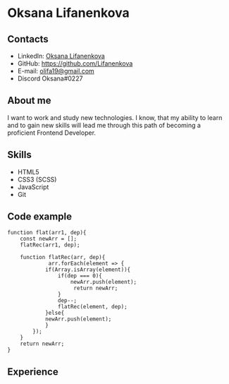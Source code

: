 # Oksana Lifanenkova #

## Contacts ##
* LinkedIn: [Oksana Lifanenkova](http://www.linkedin.com/in/oksana-lifanenkova-238256185)
* GitHub:   https://github.com/Lifanenkova
* E-mail:   olifa19@gmail.com
* Discord   Oksana#0227

## About me ##
I want to work and study new technologies.
I know, that my ability to learn and to gain new skills will lead me through this path of becoming a proficient Frontend Developer.

## Skills ##
* HTML5
* CSS3 (SCSS)
* JavaScript
* Git

## Code example ##
```
function flat(arr1, dep){
    const newArr = [];
    flatRec(arr1, dep);

    function flatRec(arr, dep){
             arr.forEach(element => {
            if(Array.isArray(element)){
                if(dep === 0){
                    newArr.push(element);  
                     return newArr;
                }
                dep--;
                flatRec(element, dep);
            }else{
            newArr.push(element);  
            }
        }); 
    }
    return newArr;
}
```

## Experience ##


